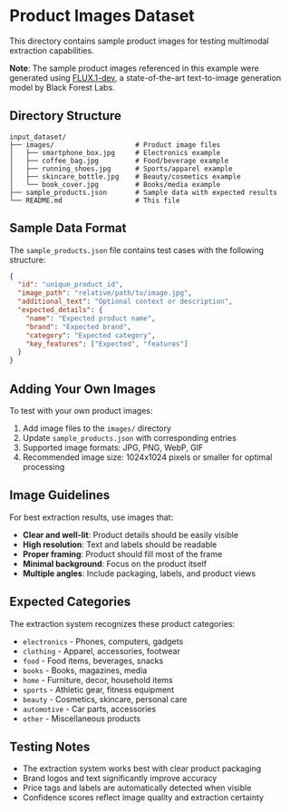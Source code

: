 # Product Images Dataset

This directory contains sample product images for testing multimodal extraction capabilities.

**Note**: The sample product images referenced in this example were generated using [FLUX.1-dev](https://huggingface.co/spaces/black-forest-labs/FLUX.1-dev), a state-of-the-art text-to-image generation model by Black Forest Labs.

## Directory Structure

```
input_dataset/
├── images/                    # Product image files
│   ├── smartphone_box.jpg     # Electronics example
│   ├── coffee_bag.jpg         # Food/beverage example  
│   ├── running_shoes.jpg      # Sports/apparel example
│   ├── skincare_bottle.jpg    # Beauty/cosmetics example
│   └── book_cover.jpg         # Books/media example
├── sample_products.json       # Sample data with expected results
└── README.md                  # This file
```

## Sample Data Format

The `sample_products.json` file contains test cases with the following structure:

```json
{
  "id": "unique_product_id",
  "image_path": "relative/path/to/image.jpg",
  "additional_text": "Optional context or description",
  "expected_details": {
    "name": "Expected product name",
    "brand": "Expected brand",
    "category": "Expected category",
    "key_features": ["Expected", "features"]
  }
}
```

## Adding Your Own Images

To test with your own product images:

1. Add image files to the `images/` directory
2. Update `sample_products.json` with corresponding entries
3. Supported image formats: JPG, PNG, WebP, GIF
4. Recommended image size: 1024x1024 pixels or smaller for optimal processing

## Image Guidelines

For best extraction results, use images that:

- **Clear and well-lit**: Product details should be easily visible
- **High resolution**: Text and labels should be readable
- **Proper framing**: Product should fill most of the frame
- **Minimal background**: Focus on the product itself
- **Multiple angles**: Include packaging, labels, and product views

## Expected Categories

The extraction system recognizes these product categories:

- `electronics` - Phones, computers, gadgets
- `clothing` - Apparel, accessories, footwear  
- `food` - Food items, beverages, snacks
- `books` - Books, magazines, media
- `home` - Furniture, decor, household items
- `sports` - Athletic gear, fitness equipment
- `beauty` - Cosmetics, skincare, personal care
- `automotive` - Car parts, accessories
- `other` - Miscellaneous products

## Testing Notes

- The extraction system works best with clear product packaging
- Brand logos and text significantly improve accuracy
- Price tags and labels are automatically detected when visible
- Confidence scores reflect image quality and extraction certainty
